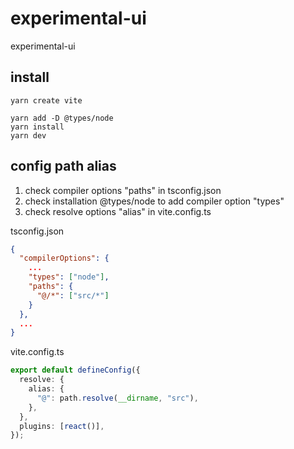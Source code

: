 # experimental-ui

experimental-ui

## install

```
yarn create vite

yarn add -D @types/node
yarn install
yarn dev
```

## config path alias

1. check compiler options "paths" in tsconfig.json
2. check installation @types/node to add compiler option "types"
3. check resolve options "alias" in vite.config.ts

tsconfig.json

```json
{
  "compilerOptions": {
    ...
    "types": ["node"],
    "paths": {
      "@/*": ["src/*"]
    }
  },
  ...
}
```

vite.config.ts

```typescript
export default defineConfig({
  resolve: {
    alias: {
      "@": path.resolve(__dirname, "src"),
    },
  },
  plugins: [react()],
});
```
